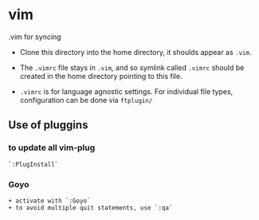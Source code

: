 # vim
.vim for syncing

  + Clone this directory into the home directory, it shoulds
    appear as `.vim`.

  + The `.vimrc` file stays in `.vim`, and so symlink called
    `.vimrc` should be created in the home directory pointing
    to this file.

  + `.vimrc` is for language agnostic settings. For individual
    file types, configuration can be done via `ftplugin/`


## Use of pluggins

### to update all vim-plug
    `:PlugInstall`

### Goyo

    + activate with `:Goyo`
    + to avoid multiple quit statements, use `:qa`

